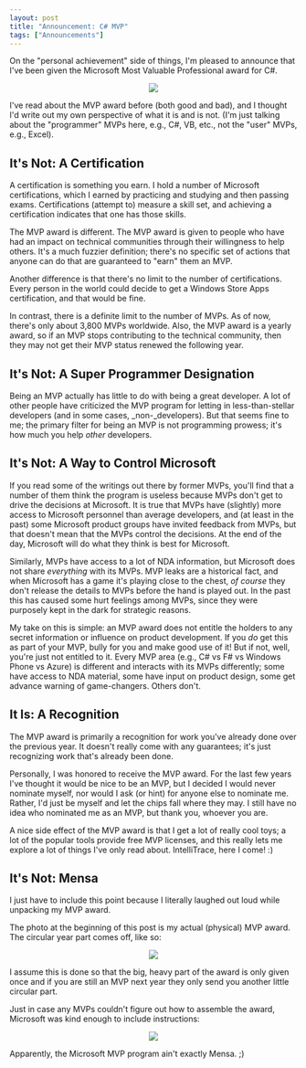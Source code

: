 ```yaml
---
layout: post
title: "Announcement: C# MVP"
tags: ["Announcements"]
---
```



On the "personal achievement" side of things, I'm pleased to announce that I've been given the Microsoft Most Valuable Professional award for C#.



<div style="text-align:center;">
<img border="0" src="http://3.bp.blogspot.com/-uPK1egp6leE/UY039RiXvqI/AAAAAAAAIqQ/_93jyeWqrp4/s320/P5101269+2.jpg" />
</div>



I've read about the MVP award before (both good and bad), and I thought I'd write out my own perspective of what it is and is not. (I'm just talking about the "programmer" MVPs here, e.g., C#, VB, etc., not the "user" MVPs, e.g., Excel).



## It's Not: A Certification



A certification is something you earn. I hold a number of Microsoft certifications, which I earned by practicing and studying and then passing exams. Certifications (attempt to) measure a skill set, and achieving a certification indicates that one has those skills.





The MVP award is different. The MVP award is given to people who have had an impact on technical communities through their willingness to help others. It's a much fuzzier definition; there's no specific set of actions that anyone can do that are guaranteed to "earn" them an MVP.





Another difference is that there's no limit to the number of certifications. Every person in the world could decide to get a Windows Store Apps certification, and that would be fine.





In contrast, there is a definite limit to the number of MVPs. As of now, there's only about 3,800 MVPs worldwide. Also, the MVP award is a yearly award, so if an MVP stops contributing to the technical community, then they may not get their MVP status renewed the following year.



## It's Not: A Super Programmer Designation



Being an MVP actually has little to do with being a great developer. A lot of other people have criticized the MVP program for letting in less-than-stellar developers (and in some cases, _non-_developers). But that seems fine to me; the primary filter for being an MVP is not programming prowess; it's how much you help _other_ developers.



## It's Not: A Way to Control Microsoft



If you read some of the writings out there by former MVPs, you'll find that a number of them think the program is useless because MVPs don't get to drive the decisions at Microsoft. It is true that MVPs have (slightly) more access to Microsoft personnel than average developers, and (at least in the past) some Microsoft product groups have invited feedback from MVPs, but that doesn't mean that the MVPs control the decisions. At the end of the day, Microsoft will do what they think is best for Microsoft.





Similarly, MVPs have access to a lot of NDA information, but Microsoft does not share _everything_ with its MVPs. MVP leaks are a historical fact, and when Microsoft has a game it's playing close to the chest, _of course_ they don't release the details to MVPs before the hand is played out. In the past this has caused some hurt feelings among MVPs, since they were purposely kept in the dark for strategic reasons.





My take on this is simple: an MVP award does not entitle the holders to any secret information or influence on product development. If you _do_ get this as part of your MVP, bully for you and make good use of it! But if not, well, you're just not entitled to it. Every MVP area (e.g., C# vs F# vs Windows Phone vs Azure) is different and interacts with its MVPs differently; some have access to NDA material, some have input on product design, some get advance warning of game-changers. Others don't.



## It Is: A Recognition



The MVP award is primarily a recognition for work you've already done over the previous year. It doesn't really come with any guarantees; it's just recognizing work that's already been done.





Personally, I was honored to receive the MVP award. For the last few years I've thought it would be nice to be an MVP, but I decided I would never nominate myself, nor would I ask (or hint) for anyone else to nominate me. Rather, I'd just be myself and let the chips fall where they may. I still have no idea who nominated me as an MVP, but thank you, whoever you are.





A nice side effect of the MVP award is that I get a lot of really cool toys; a lot of the popular tools provide free MVP licenses, and this really lets me explore a lot of things I've only read about. IntelliTrace, here I come! :)



## It's Not: Mensa



I just have to include this point because I literally laughed out loud while unpacking my MVP award.





The photo at the beginning of this post is my actual (physical) MVP award. The circular year part comes off, like so:



<div style="text-align:center;">
<img border="0" src="http://1.bp.blogspot.com/-Kp63LseBLng/UY04Kr2SyQI/AAAAAAAAIqY/vlsoTVhSjTg/s320/P5101271+2.jpg" />
</div>



I assume this is done so that the big, heavy part of the award is only given once and if you are still an MVP next year they only send you another little circular part.





Just in case any MVPs couldn't figure out how to assemble the award, Microsoft was kind enough to include instructions:



<div style="text-align:center;">
<a href="http://2.bp.blogspot.com/-pT3mK8Tho7U/UY05C1kmOHI/AAAAAAAAIqk/ardy8Bk4cP0/s1600/MVP+Instructions.png" imageanchor="1"><img border="0" src="http://2.bp.blogspot.com/-pT3mK8Tho7U/UY05C1kmOHI/AAAAAAAAIqk/ardy8Bk4cP0/s320/MVP+Instructions.png" /></a>
</div>



Apparently, the Microsoft MVP program ain't exactly Mensa. ;)








